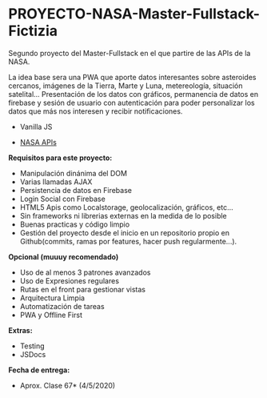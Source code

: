 # PROYECTO-NASA-Master-Fullstack-Fictizia
Segundo proyecto del Master-Fullstack en el que partire de las APIs de la NASA.

La idea base sera una PWA que aporte datos interesantes sobre asteroides cercanos, imágenes de la Tierra, Marte y Luna, metereología, situación satelital... Presentación de los datos con gráficos, permanencia de datos en firebase y sesión de usuario con autenticación para poder personalizar los datos que más nos interesen y recibir notificaciones.

- Vanilla JS

- [NASA APIs](https://api.nasa.gov/)

**Requisitos para este proyecto:**
- Manipulación dinánima del DOM
- Varias llamadas AJAX
- Persistencia de datos en Firebase
- Login Social con Firebase
- HTML5 Apis como Localstorage, geolocalización, gráficos, etc...
- Sin frameworks ni librerias externas en la medida de lo posible
- Buenas practicas y código limpio
- Gestión del proyecto desde el inicio en un repositorio propio en Github(commits, ramas por features, hacer push regularmente...).

**Opcional (muuuy recomendado)**
- Uso de al menos 3 patrones avanzados
- Uso de Expresiones regulares
- Rutas en el front para gestionar vistas
- Arquitectura Limpia
- Automatización de tareas
- PWA y Offline First


**Extras:**
- Testing
- JSDocs

**Fecha de entrega:**
- Aprox. Clase 67* (4/5/2020)
